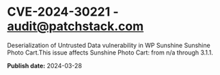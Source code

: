 # CVE-2024-30221 - audit@patchstack.com

Deserialization of Untrusted Data vulnerability in WP Sunshine Sunshine Photo Cart.This issue affects Sunshine Photo Cart: from n/a through 3.1.1.



**Publish date:** 2024-03-28
